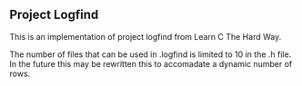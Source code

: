 ## Project  Logfind

This is an implementation of project logfind from Learn C The Hard Way.

The number of files that can be used in .logfind is limited to 10 in the .h file. 
In the future this may be rewritten this to accomadate a dynamic number of rows.